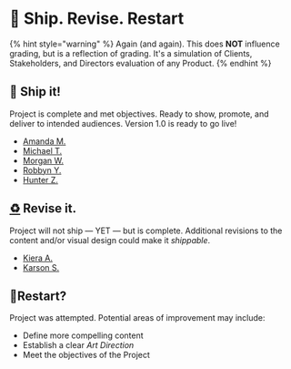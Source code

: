 # 🎉 Ship. Revise. Restart

{% hint style="warning" %}
Again (and again). This does **NOT** influence grading, but is a reflection of grading. It's a simulation of Clients, Stakeholders, and Directors evaluation of any Product.
{% endhint %}

## 🚢 Ship it!

Project is complete and met objectives. Ready to show, promote, and deliver to intended audiences. Version 1.0 is ready to go live!

* [Amanda M.](https://amigala-disney-quote-carousel.netlify.app/)
* [Michael T.](https://mike-carousel.netlify.app/)
* [Morgan W.](https://animalcrossing-carousel.netlify.app/)
* [Robbyn Y.](https://robbyn-music-player.netlify.app/)
* [Hunter Z.](https://fast-and-furious-cars.netlify.app/)

## [♻️](https://www.notion.so/0b46380355494e829f5aa6b07a946760) Revise it.

Project will not ship — YET — but is complete. Additional revisions to the content and/or visual design could make it _shippable_.

* [Kiera A.](https://kallard-quote-caruosel.netlify.app/)
* [Karson S.](https://exquisite-taffy-e4f3ae.netlify.app/)



## 🤔Restart?

Project was attempted. Potential areas of improvement may include:

* Define more compelling content
* Establish a clear _Art Direction_
* Meet the objectives of the Project
